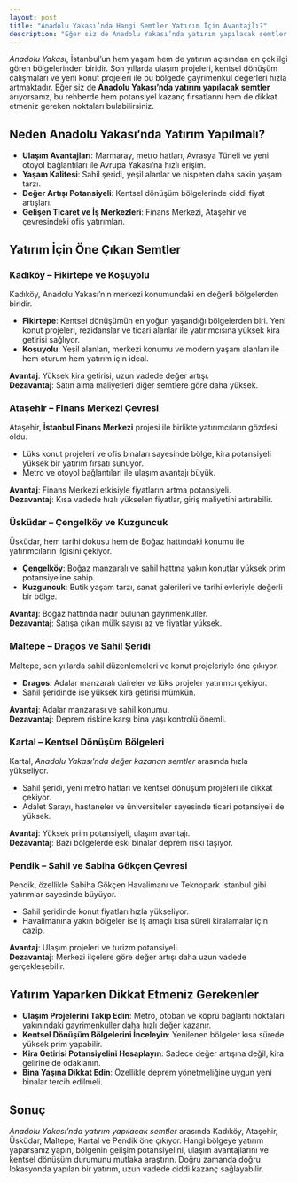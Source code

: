 ```yaml
---
layout: post
title: "Anadolu Yakası’nda Hangi Semtler Yatırım İçin Avantajlı?"
description: "Eğer siz de Anadolu Yakası’nda yatırım yapılacak semtler arıyorsanız, bu rehberde hem potansiyel kazanç fırsatlarını hem de dikkat etmeniz gereken noktaları bulabilirsiniz."
---
```


*Anadolu Yakası*, İstanbul’un hem yaşam hem de yatırım açısından en çok ilgi gören bölgelerinden biridir. Son yıllarda ulaşım projeleri, kentsel dönüşüm çalışmaları ve yeni konut projeleri ile bu bölgede gayrimenkul değerleri hızla artmaktadır. Eğer siz de **Anadolu Yakası’nda yatırım yapılacak semtler** arıyorsanız, bu rehberde hem potansiyel kazanç fırsatlarını hem de dikkat etmeniz gereken noktaları bulabilirsiniz.

## Neden Anadolu Yakası’nda Yatırım Yapılmalı?

- **Ulaşım Avantajları**: Marmaray, metro hatları, Avrasya Tüneli ve yeni otoyol bağlantıları ile Avrupa Yakası’na hızlı erişim.
- **Yaşam Kalitesi**: Sahil şeridi, yeşil alanlar ve nispeten daha sakin yaşam tarzı.
- **Değer Artışı Potansiyeli**: Kentsel dönüşüm bölgelerinde ciddi fiyat artışları.
- **Gelişen Ticaret ve İş Merkezleri**: Finans Merkezi, Ataşehir ve çevresindeki ofis yatırımları.

## Yatırım İçin Öne Çıkan Semtler

### Kadıköy – Fikirtepe ve Koşuyolu

Kadıköy, Anadolu Yakası’nın merkezi konumundaki en değerli bölgelerden biridir.

- **Fikirtepe**: Kentsel dönüşümün en yoğun yaşandığı bölgelerden biri. Yeni konut projeleri, rezidanslar ve ticari alanlar ile yatırımcısına yüksek kira getirisi sağlıyor.
- **Koşuyolu**: Yeşil alanları, merkezi konumu ve modern yaşam alanları ile hem oturum hem yatırım için ideal.

**Avantaj**: Yüksek kira getirisi, uzun vadede değer artışı.<br>
**Dezavantaj**: Satın alma maliyetleri diğer semtlere göre daha yüksek.

### Ataşehir – Finans Merkezi Çevresi

Ataşehir, **İstanbul Finans Merkezi** projesi ile birlikte yatırımcıların gözdesi oldu.

- Lüks konut projeleri ve ofis binaları sayesinde bölge, kira potansiyeli yüksek bir yatırım fırsatı sunuyor.
- Metro ve otoyol bağlantıları ile ulaşım avantajı büyük.

**Avantaj**: Finans Merkezi etkisiyle fiyatların artma potansiyeli.<br>
**Dezavantaj**: Kısa vadede hızlı yükselen fiyatlar, giriş maliyetini artırabilir.

### Üsküdar – Çengelköy ve Kuzguncuk

Üsküdar, hem tarihi dokusu hem de Boğaz hattındaki konumu ile yatırımcıların ilgisini çekiyor.

- **Çengelköy**: Boğaz manzaralı ve sahil hattına yakın konutlar yüksek prim potansiyeline sahip.
- **Kuzguncuk**: Butik yaşam tarzı, sanat galerileri ve tarihi evleriyle değerli bir bölge.

**Avantaj**: Boğaz hattında nadir bulunan gayrimenkuller.<br>
**Dezavantaj**: Satışa çıkan mülk sayısı az ve fiyatlar yüksek.

### Maltepe – Dragos ve Sahil Şeridi

Maltepe, son yıllarda sahil düzenlemeleri ve konut projeleriyle öne çıkıyor.

- **Dragos**: Adalar manzaralı daireler ve lüks projeler yatırımcı çekiyor.
- Sahil şeridinde ise yüksek kira getirisi mümkün.

**Avantaj**: Adalar manzarası ve sahil konumu.<br>
**Dezavantaj**: Deprem riskine karşı bina yaşı kontrolü önemli.

### Kartal – Kentsel Dönüşüm Bölgeleri

Kartal, *Anadolu Yakası’nda değer kazanan semtler* arasında hızla yükseliyor.

- Sahil şeridi, yeni metro hatları ve kentsel dönüşüm projeleri ile dikkat çekiyor.
- Adalet Sarayı, hastaneler ve üniversiteler sayesinde ticari potansiyeli de yüksek.

**Avantaj**: Yüksek prim potansiyeli, ulaşım avantajı.<br>
**Dezavantaj**: Bazı bölgelerde eski binalar deprem riski taşıyor.

### Pendik – Sahil ve Sabiha Gökçen Çevresi

Pendik, özellikle Sabiha Gökçen Havalimanı ve Teknopark İstanbul gibi yatırımlar sayesinde büyüyor.

- Sahil şeridinde konut fiyatları hızla yükseliyor.
- Havalimanına yakın bölgeler ise iş amaçlı kısa süreli kiralamalar için cazip.

**Avantaj**: Ulaşım projeleri ve turizm potansiyeli.<br>
**Dezavantaj**: Merkezi ilçelere göre değer artışı daha uzun vadede gerçekleşebilir.

## Yatırım Yaparken Dikkat Etmeniz Gerekenler

- **Ulaşım Projelerini Takip Edin**: Metro, otoban ve köprü bağlantı noktaları yakınındaki gayrimenkuller daha hızlı değer kazanır.
- **Kentsel Dönüşüm Bölgelerini İnceleyin**: Yenilenen bölgeler kısa sürede yüksek prim yapabilir.
- **Kira Getirisi Potansiyelini Hesaplayın**: Sadece değer artışına değil, kira gelirine de odaklanın.
- **Bina Yaşına Dikkat Edin**: Özellikle deprem yönetmeliğine uygun yeni binalar tercih edilmeli.

## Sonuç

*Anadolu Yakası’nda yatırım yapılacak semtler* arasında Kadıköy, Ataşehir, Üsküdar, Maltepe, Kartal ve Pendik öne çıkıyor. Hangi bölgeye yatırım yaparsanız yapın, bölgenin gelişim potansiyelini, ulaşım avantajlarını ve kentsel dönüşüm durumunu mutlaka araştırın. Doğru zamanda doğru lokasyonda yapılan bir yatırım, uzun vadede ciddi kazanç sağlayabilir.